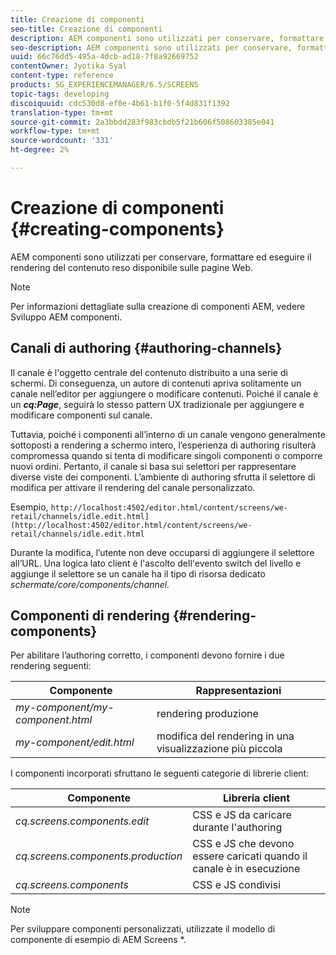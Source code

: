 ```yaml
---
title: Creazione di componenti
seo-title: Creazione di componenti
description: AEM componenti sono utilizzati per conservare, formattare ed eseguire il rendering del contenuto reso disponibile sulle pagine Web. Seguite questa pagina per informazioni sull’authoring dei canali e sui componenti di rendering.
seo-description: AEM componenti sono utilizzati per conservare, formattare ed eseguire il rendering del contenuto reso disponibile sulle pagine Web. Seguite questa pagina per informazioni sull’authoring dei canali e sui componenti di rendering.
uuid: 66c76dd5-495a-4dcb-ad18-7f8a92669752
contentOwner: Jyotika Syal
content-type: reference
products: SG_EXPERIENCEMANAGER/6.5/SCREENS
topic-tags: developing
discoiquuid: cdc530d8-ef0e-4b61-b1f0-5f4d831f1392
translation-type: tm+mt
source-git-commit: 2a3bbdd283f983cbdb5f21b606f508603385e041
workflow-type: tm+mt
source-wordcount: '331'
ht-degree: 2%

---
```



# Creazione di componenti {#creating-components}

AEM componenti sono utilizzati per conservare, formattare ed eseguire il rendering del contenuto reso disponibile sulle pagine Web.

>[!NOTE]
>
>Per informazioni dettagliate sulla creazione di componenti AEM, vedere Sviluppo AEM componenti.

## Canali di authoring {#authoring-channels}

Il canale è l&#39;oggetto centrale del contenuto distribuito a una serie di schermi. Di conseguenza, un autore di contenuti apriva solitamente un canale nell’editor per aggiungere o modificare contenuti. Poiché il canale è un ***cq:Page***, seguirà lo stesso pattern UX tradizionale per aggiungere e modificare componenti sul canale.

Tuttavia, poiché i componenti all’interno di un canale vengono generalmente sottoposti a rendering a schermo intero, l’esperienza di authoring risulterà compromessa quando si tenta di modificare singoli componenti o comporre nuovi ordini. Pertanto, il canale si basa sui selettori per rappresentare diverse viste dei componenti. L’ambiente di authoring sfrutta il selettore di modifica per attivare il rendering del canale personalizzato.

Esempio, `http://localhost:4502/editor.html/content/screens/we-retail/channels/idle.edit.html](http://localhost:4502/editor.html/content/screens/we-retail/channels/idle.edit.html`

Durante la modifica, l’utente non deve occuparsi di aggiungere il selettore all’URL. Una logica lato client è l&#39;ascolto dell&#39;evento switch del livello e aggiunge il selettore se un canale ha il tipo di risorsa dedicato *schermate/core/components/channel.*

## Componenti di rendering {#rendering-components}

Per abilitare l’authoring corretto, i componenti devono fornire i due rendering seguenti:

| **Componente** | **Rappresentazioni** |
|---|---|
| *my-component/my-component.html* | rendering produzione |
| *my-component/edit.html* | modifica del rendering in una visualizzazione più piccola |

I componenti incorporati sfruttano le seguenti categorie di librerie client:

| **Componente** | **Libreria client** |
|---|---|
| *cq.screens.components.edit* | CSS e JS da caricare durante l&#39;authoring |
| *cq.screens.components.production* | CSS e JS che devono essere caricati quando il canale è in esecuzione |
| *cq.screens.components* | CSS e JS condivisi |

>[!NOTE]
>
>Per sviluppare componenti personalizzati, utilizzate il modello di componente di esempio di AEM Screens ***[](https://github.com/Adobe-Marketing-Cloud/aem-screens-component-template)**.

